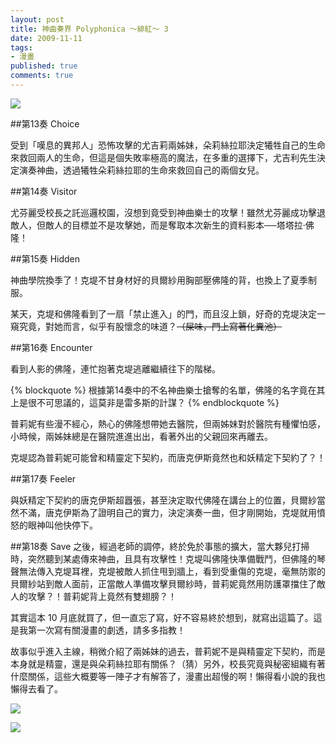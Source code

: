 ```yaml
---
layout: post
title: 神曲奏界 Polyphonica ～緋紅～ 3
date: 2009-11-11
tags:
- 漫畫
published: true
comments: true
---
```

![](https://lh4.googleusercontent.com/-BGaU_EM7XDE/TxqGCnOrufI/AAAAAAAAEgQ/CWux4H89T6w/s0/polyphonica_3_1.jpg)

##第13奏 Choice

受到「嘆息的異邦人」恐怖攻擊的尤吉莉兩姊妹，朵莉絲拉耶決定犧牲自己的生命來救回兩人的生命，但這是個失敗率極高的魔法，在多重的選擇下，尤吉利先生決定演奏神曲，透過犧牲朵莉絲拉耶的生命來救回自己的兩個女兒。

<!--more-->

##第14奏 Visitor

尤芬麗受校長之託巡邏校園，沒想到竟受到神曲樂士的攻擊！雖然尤芬麗成功擊退敵人，但敵人的目標並不是攻擊她，而是奪取本次新生的資料影本──塔塔拉‧佛隆！

##第15奏 Hidden

神曲學院換季了！克堤不甘身材好的貝爾紗用胸部壓佛隆的背，也換上了夏季制服。

某天，克堤和佛隆看到了一扇「禁止進入」的門，而且沒上鎖，好奇的克堤決定一窺究竟，對她而言，似乎有股懷念的味道？<del>（屎味，門上寫著化糞池）</del>

##第16奏 Encounter

看到人影的佛隆，連忙抱著克堤逃離繼續往下的階梯。

{% blockquote %}
根據第14奏中的不名神曲樂士搶奪的名單，佛隆的名字竟在其上是很不可思議的，這莫非是雷多斯的計謀？
{% endblockquote %}

普莉妮有些漫不經心，熱心的佛隆想帶她去醫院，但兩姊妹對於醫院有種懼怕感，小時候，兩姊妹總是在醫院進進出出，看著外出的父親回來再離去。

克堤認為普莉妮可能曾和精靈定下契約，而唐克伊斯竟然也和妖精定下契約了？！

##第17奏 Feeler

與妖精定下契約的唐克伊斯超囂張，甚至決定取代佛隆在講台上的位置，貝爾紗當然不滿，唐克伊斯為了證明自己的實力，決定演奏一曲，但才剛開始，克堤就用憤怒的眼神叫他快停下。

##第18奏 Save
之後，經過老師的調停，終於免於事態的擴大，當大夥兒打掃時，突然聽到某處傳來神曲，且具有攻擊性！克堤叫佛隆快準備戰鬥，但佛隆的琴聲無法傳入克堤耳裡，克堤被敵人抓住甩到牆上，看到受重傷的克堤，毫無防禦的貝爾紗站到敵人面前，正當敵人準備攻擊貝爾紗時，普莉妮竟然用防護罩擋住了敵人的攻擊？！普莉妮背上竟然有雙翅膀？！

其實這本 10 月底就買了，但一直忘了寫，好不容易終於想到，就寫出這篇了。這是我第一次寫有關漫畫的劇透，請多多指教！

故事似乎進入主線，稍微介紹了兩姊妹的過去，普莉妮不是與精靈定下契約，而是本身就是精靈，還是與朵莉絲拉耶有關係？（猜）另外，校長究竟與秘密組織有著什麼關係，這些大概要等一陣子才有解答了，漫畫出超慢的啊！懶得看小說的我也懶得去看了。

![](https://lh5.googleusercontent.com/-X82NpA-iTvw/TxqGDWBt6KI/AAAAAAAAEgY/BAoHZUYah2o/s640/polyphonica_3_2.jpg)

![](https://lh5.googleusercontent.com/-x6S77mTJl_8/TxqGD5NLv0I/AAAAAAAAEgc/q5CGNzQZY2o/s640/polyphonica_3_3.jpg)